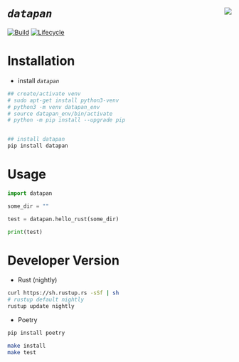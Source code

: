 
# _`datapan`_ <a href='https://github.com/knapply/datapan'><img src='https://upload.wikimedia.org/wikipedia/commons/thumb/8/84/Gold_panning_at_Bonanza_Creek.JPG/318px-Gold_panning_at_Bonanza_Creek.JPG' align="right" /></a>

<!-- badges: start -->
<!-- [![crates.io](https://img.shields.io/crates/v/datapan.svg)](https://crates.io/crates/datapan) -->
[![Build](https://github.com/knapply/datapan/workflows/Rust+Python/badge.svg)](https://github.com/knapply/datapan/actions)
[![Lifecycle](https://img.shields.io/badge/lifecycle-experimental-orange.svg)]()
<!-- [![License: GPL v3](https://img.shields.io/badge/License-GPLv3-blue.svg)](https://www.gnu.org/licenses/gpl-3.0) -->
<!-- badges: end -->


# Installation


* install _`datapan`_

```sh
## create/activate venv
# sudo apt-get install python3-venv
# python3 -m venv datapan_env
# source datapan_env/bin/activate
# python -m pip install --upgrade pip


## install datapan
pip install datapan
```

# Usage

```python
import datapan

some_dir = ""

test = datapan.hello_rust(some_dir)

print(test)
```


# Developer Version

* Rust (nightly)

```sh
curl https://sh.rustup.rs -sSf | sh
# rustup default nightly
rustup update nightly
```

* Poetry

```sh
pip install poetry
```

```sh
make install
make test
```